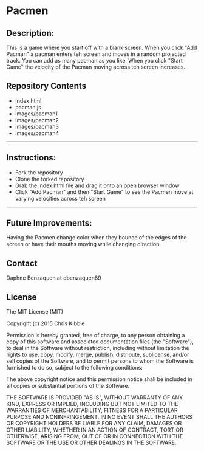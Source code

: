 # Pacmen
## Description: 
This is a game where you start off with a blank screen. When you click "Add Pacman" a pacman enters teh screen and moves in a random projected track. You can add as many pacman as you like. When you click "Start Game" the velocity of the Pacman moving across teh screen increases.

## Repository Contents
* Index.html
* pacman.js
* images/pacman1
* images/pacman2
* images/pacman3
* images/pacman4
---
## Instructions:
* Fork the repository
* Clone the forked repository
* Grab the index.html file and drag it onto an open browser window
* Click "Add Pacman" and then "Start Game" to see the Pacmen move at varying velocities across teh screen
---
## Future Improvements:
Having the Pacmen change color when they bounce of the edges of the screen or have their mouths moving while changing direction.

## Contact
Daphne Benzaquen at dbenzaquen89

## License
The MIT License (MIT)

Copyright (c) 2015 Chris Kibble

Permission is hereby granted, free of charge, to any person obtaining a copy of this software and associated documentation files (the "Software"), to deal in the Software without restriction, including without limitation the rights to use, copy, modify, merge, publish, distribute, sublicense, and/or sell copies of the Software, and to permit persons to whom the Software is furnished to do so, subject to the following conditions:

The above copyright notice and this permission notice shall be included in all copies or substantial portions of the Software.

THE SOFTWARE IS PROVIDED "AS IS", WITHOUT WARRANTY OF ANY KIND, EXPRESS OR IMPLIED, INCLUDING BUT NOT LIMITED TO THE WARRANTIES OF MERCHANTABILITY, FITNESS FOR A PARTICULAR PURPOSE AND NONINFRINGEMENT. IN NO EVENT SHALL THE AUTHORS OR COPYRIGHT HOLDERS BE LIABLE FOR ANY CLAIM, DAMAGES OR OTHER LIABILITY, WHETHER IN AN ACTION OF CONTRACT, TORT OR OTHERWISE, ARISING FROM, OUT OF OR IN CONNECTION WITH THE SOFTWARE OR THE USE OR OTHER DEALINGS IN THE SOFTWARE.
